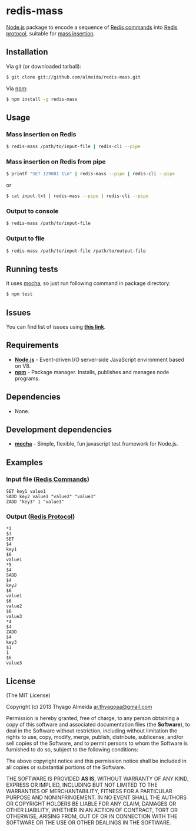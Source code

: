 # redis-mass

[Node.js](http://nodejs.org/) package to encode a sequence of [Redis commands](http://redis.io/commands) into [Redis protocol](http://redis.io/topics/protocol), suitable for [mass insertion](http://redis.io/topics/mass-insert).

## Installation

Via git (or downloaded tarball):

```bash
$ git clone git://github.com/almeida/redis-mass.git
```

Via [npm](http://npmjs.org/):

```bash
$ npm install -g redis-mass
```	

## Usage

### Mass insertion on Redis

```bash
$ redis-mass /path/to/input-file | redis-cli --pipe
```

### Mass insertion on Redis from pipe

```bash
$ printf "SET 129081 1\n" | redis-mass --pipe | redis-cli --pipe
```
or
```bash
$ cat input.txt | redis-mass --pipe | redis-cli --pipe
```

### Output to console

```bash
$ redis-mass /path/to/input-file
```

### Output to file

```bash
$ redis-mass /path/to/input-file /path/to/output-file
```

## Running tests

It uses [mocha](https://github.com/visionmedia/mocha), so just run following command in package directory:

```bash
$ npm test
```

## Issues

You can find list of issues using **[this link](http://github.com/almeida/node-mass/issues)**.

## Requirements

 - **[Node.js](http://nodejs.org)** - Event-driven I/O server-side JavaScript environment based on V8.
 - **[npm](http://npmjs.org)** - Package manager. Installs, publishes and manages node programs.

## Dependencies

 - None.

## Development dependencies

 - **[mocha](https://github.com/visionmedia/mocha)** - Simple, flexible, fun javascript test framework for Node.js.

## Examples

### Input file ([Redis Commands](http://redis.io/commands))

```
SET key1 value1
SADD key2 value1 "value2" "value3"
ZADD "key3" 1 "value3"
```

### Output ([Redis Protocol](http://redis.io/topics/protocol))

```
*3
$3
SET
$4
key1
$6
value1
*5
$4
SADD
$4
key2
$6
value1
$6
value2
$6
value3
*4
$4
ZADD
$4
key3
$1
1
$6
value3
```

## License

(The MIT License)

Copyright (c) 2013 Thyago Almeida <ar.thyagoaa@gmail.com>

Permission is hereby granted, free of charge, to any person obtaining a copy of this software and associated documentation files (the **Software**), to deal in the Software without restriction, including without limitation the rights to use, copy, modify, merge, publish, distribute, sublicense, and/or sell copies of the Software, and to permit persons to whom the Software is furnished to do so, subject to the following conditions:

The above copyright notice and this permission notice shall be included in all copies or substantial portions of the Software.

THE SOFTWARE IS PROVIDED **AS IS**, WITHOUT WARRANTY OF ANY KIND, EXPRESS OR IMPLIED, INCLUDING BUT NOT LIMITED TO THE WARRANTIES OF MERCHANTABILITY, FITNESS FOR A PARTICULAR PURPOSE AND NONINFRINGEMENT. IN NO EVENT SHALL THE AUTHORS OR COPYRIGHT HOLDERS BE LIABLE FOR ANY CLAIM, DAMAGES OR OTHER LIABILITY, WHETHER IN AN ACTION OF CONTRACT, TORT OR OTHERWISE, ARISING FROM, OUT OF OR IN CONNECTION WITH THE SOFTWARE OR THE USE OR OTHER DEALINGS IN THE SOFTWARE.
